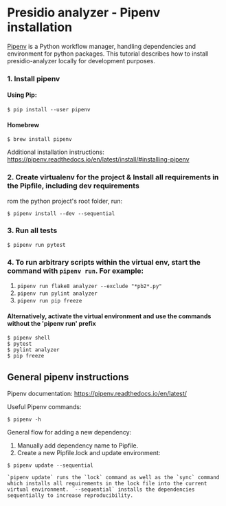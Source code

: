 # Presidio analyzer - Pipenv installation
[Pipenv](https://pipenv.readthedocs.io/en/latest/) is a Python workflow manager, handling dependencies and environment for python packages. This tutorial describes how to install presidio-analyzer locally for development purposes.
### 1. Install pipenv
#### Using Pip:
```
$ pip install --user pipenv
```
#### Homebrew
```
$ brew install pipenv
```

Additional installation instructions: https://pipenv.readthedocs.io/en/latest/install/#installing-pipenv

### 2. Create virtualenv for the project & Install all requirements in the Pipfile, including dev requirements
rom the python project's root folder, run:
```
$ pipenv install --dev --sequential
```

### 3. Run all tests
```
$ pipenv run pytest
```

### 4. To run arbitrary scripts within the virtual env, start the command with `pipenv run`. For example:
1. `pipenv run flake8 analyzer --exclude "*pb2*.py"`
2. `pipenv run pylint analyzer`
3. `pipenv run pip freeze`

#### Alternatively, activate the virtual environment and use the commands without the 'pipenv run' prefix
```
$ pipenv shell
$ pytest
$ pylint analyzer
$ pip freeze
```


## General pipenv instructions
Pipenv documentation: https://pipenv.readthedocs.io/en/latest/

Useful Pipenv commands:
```
$ pipenv -h
```

General flow for adding a new dependency:
1. Manually add dependency name to Pipfile.
2. Create a new Pipfile.lock and update environment:
```
$ pipenv update --sequential
```

    `pipenv update` runs the `lock` command as well as the `sync` command which installs all requirements in the lock file into the current virtual environment. `--sequential` installs the dependencies sequentially to increase reproducibility.